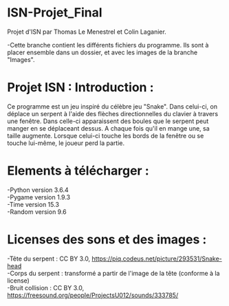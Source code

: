# ISN-Projet_Final
Projet d'ISN par Thomas Le Menestrel et Colin Laganier.<br>

-Cette branche contient les différents fichiers du programme. Ils sont à placer ensemble dans un dossier, et avec les images de la branche "Images".

# Projet ISN : Introduction :

Ce programme est un jeu inspiré du célèbre jeu "Snake". Dans celui-ci, on déplace un serpent à l'aide des flèches directionnelles du clavier à travers une fenêtre. Dans celle-ci apparaissent des boules que le serpent peut manger en se déplaceant dessus. A chaque fois qu'il en mange une, sa taille augmente. Lorsque celui-ci touche les bords de la fenêtre ou se touche lui-même, le joueur perd la partie.

# Elements à télécharger :

-Python version 3.6.4<br>
-Pygame version 1.9.3 <br>
-Time version 15.3<br>
-Random version 9.6

# Licenses des sons et des images :

-Tête du serpent : CC BY 3.0, https://piq.codeus.net/picture/293531/Snake-head <br>
-Corps du serpent : transformé a partir de l'image de la tête (conforme à la license)<br>
-Bruit collision : CC BY 3.0, https://freesound.org/people/ProjectsU012/sounds/333785/



